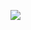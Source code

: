 ![](https://github-profile-summary-cards.vercel.app/api/cards/profile-details?username=Neko1313&theme=solarized_dark)
